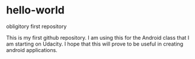# hello-world
obligitory first repository

This is my first github repository.  I am using this for the Android class that I am starting on Udacity.  I hope that this will prove to be useful in creating android applications.

